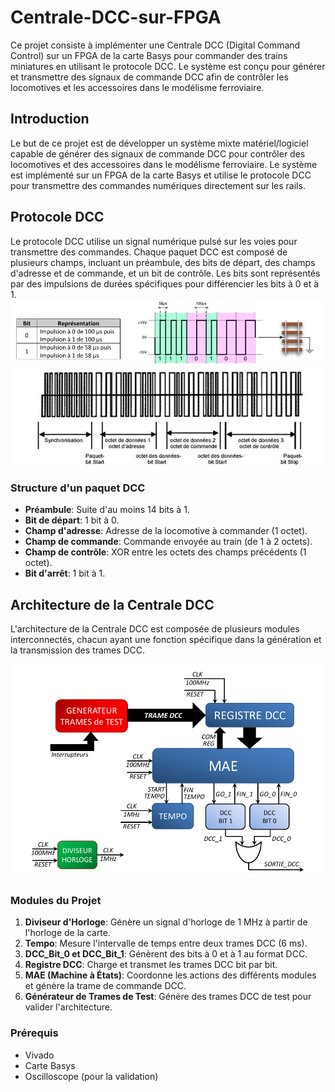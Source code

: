 # Centrale-DCC-sur-FPGA

Ce projet consiste à implémenter une Centrale DCC (Digital Command Control) sur un FPGA de la carte Basys pour commander des trains miniatures en utilisant le protocole DCC. Le système est conçu pour générer et transmettre des signaux de commande DCC afin de contrôler les locomotives et les accessoires dans le modélisme ferroviaire.


## Introduction

Le but de ce projet est de développer un système mixte matériel/logiciel capable de générer des signaux de commande DCC pour contrôler des locomotives et des accessoires dans le modélisme ferroviaire. Le système est implémenté sur un FPGA de la carte Basys et utilise le protocole DCC pour transmettre des commandes numériques directement sur les rails.

## Protocole DCC

Le protocole DCC utilise un signal numérique pulsé sur les voies pour transmettre des commandes. Chaque paquet DCC est composé de plusieurs champs, incluant un préambule, des bits de départ, des champs d'adresse et de commande, et un bit de contrôle. Les bits sont représentés par des impulsions de durées spécifiques pour différencier les bits à 0 et à 1.
![protocole DCC](images/protocole%20dcc.png)
![Exemple de trame ](images/exemple%20de%20trames.png)

### Structure d'un paquet DCC

- **Préambule**: Suite d'au moins 14 bits à 1.
- **Bit de départ**: 1 bit à 0.
- **Champ d'adresse**: Adresse de la locomotive à commander (1 octet).
- **Champ de commande**: Commande envoyée au train (de 1 à 2 octets).
- **Champ de contrôle**: XOR entre les octets des champs précédents (1 octet).
- **Bit d'arrêt**: 1 bit à 1.

## Architecture de la Centrale DCC

L'architecture de la Centrale DCC est composée de plusieurs modules interconnectés, chacun ayant une fonction spécifique dans la génération et la transmission des trames DCC.

![Architecture de la Centrale DCC](images/archtecture%20de%20la%20centrale%20dcc.png)

### Modules du Projet

1. **Diviseur d'Horloge**: Génère un signal d'horloge de 1 MHz à partir de l'horloge de la carte.
2. **Tempo**: Mesure l'intervalle de temps entre deux trames DCC (6 ms).
3. **DCC_Bit_0 et DCC_Bit_1**: Génèrent des bits à 0 et à 1 au format DCC.
4. **Registre DCC**: Charge et transmet les trames DCC bit par bit.
5. **MAE (Machine à États)**: Coordonne les actions des différents modules et génère la trame de commande DCC.
6. **Générateur de Trames de Test**: Génère des trames DCC de test pour valider l'architecture.


### Prérequis

- Vivado
- Carte Basys
- Oscilloscope (pour la validation)

